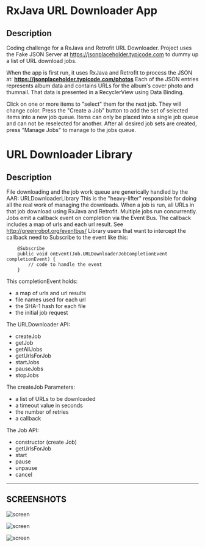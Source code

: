RxJava URL Downloader App
=========================

## Description

Coding challenge for a RxJava and Retrofit URL Downloader.  Project uses the Fake JSON Server at https://jsonplaceholder.typicode.com to dummy up a list of URL download jobs.

When the app is first run, it uses RxJava and Retrofit to process the JSON at:
<b>https://jsonplaceholder.typicode.com/photos</b>  Each of the JSON entries
represents album data and contains URLs for the album's cover photo and thumnail.
That data is presented in a RecyclerView using Data Binding.

Click on one or more items to "select" them for the next job. They will change color.
Press the "Create a Job" button to add the set of selected items into a new job queue.
Items can only be placed into a single job queue and can not be reselected for another.
After all desired job sets are created, press "Manage Jobs" to manage to the jobs queue.


URL Downloader Library
======================

## Description

File downloading and the job work queue are generically handled by the AAR: URLDownloaderLibrary This is the "heavy-lifter" responsible for doing all the real work of managing the downloads.
When a job is run, all URLs in that job download using RxJava and Retrofit.
Multiple jobs run concurrently.  Jobs emit a callback event on completion via the Event Bus.
The callback includes a map of urls and each url result. See http://greenrobot.org/eventbus/
Library users that want to intercept the callback need to Subscribe to the event like this:

```
    @Subscribe
    public void onEvent(Job.URLDownloaderJobCompletionEvent completionEvent) {
        // code to handle the event
    }
```

This completionEvent holds:
 * a map of urls and url results
 * file names used for each url
 * the SHA-1 hash for each file
 * the initial job request


The URLDownloader API:
 * createJob
 * getJob
 * getAllJobs
 * getUrlsForJob
 * startJobs
 * pauseJobs
 * stopJobs

The createJob Parameters:
 * a list of URLs to be downloaded
 * a timeout value in seconds
 * the number of retries
 * a callback

The Job API:
 * constructor (create Job)
 * getUrlsForJob
 * start
 * pause
 * unpause
 * cancel


---
SCREENSHOTS
---


![screen](../master/screens/create_jobs.png)

![screen](../master/screens/job_list.png)

![screen](../master/screens/job_details.png)

